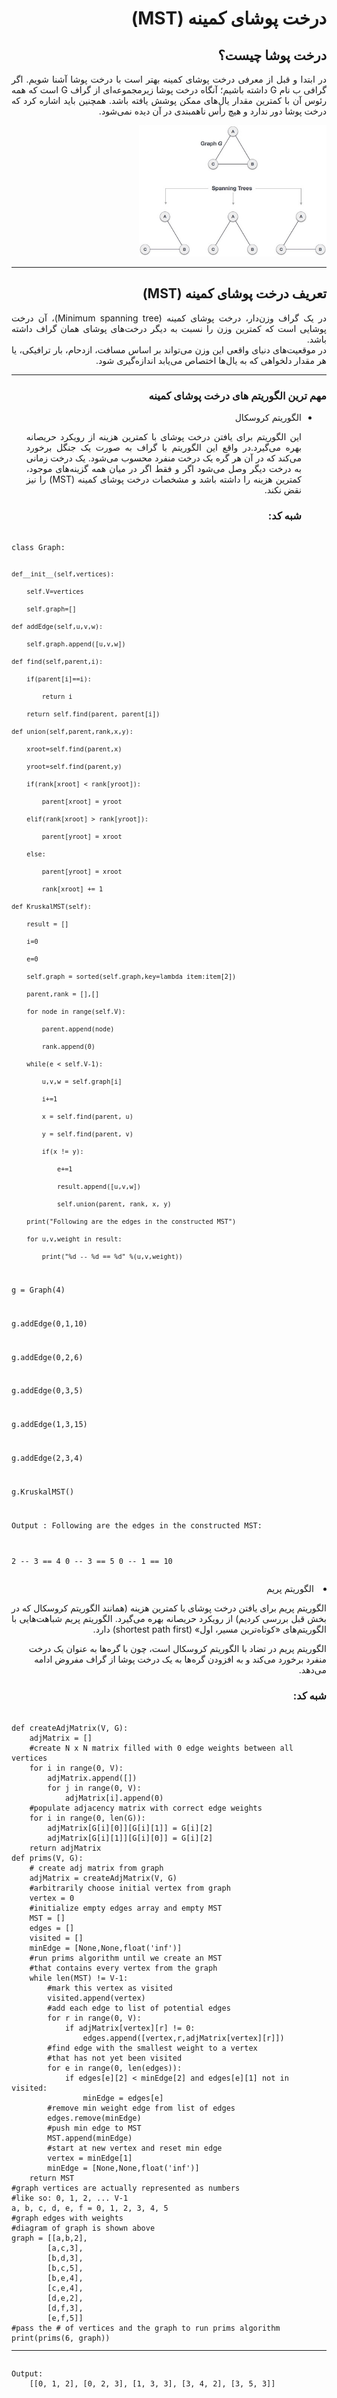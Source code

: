 <div dir="rtl">
<h1>درخت پوشای کمینه (MST)</h1>
<h2>درخت پوشا چیست؟</h2>
<p style="text-align:justify";>در ابتدا و قبل از معرفی درخت پوشای کمینه بهتر است با درخت پوشا آشنا شویم.
اگر گرافی ب نام  G داشته باشیم؛ آنگاه درخت پوشا زیرمجموعه‌ای از گراف G است که همه رئوس آن با کمترین مقدار یال‌های ممکن پوشش یافته باشد. همچنین باید اشاره کرد که درخت پوشا دور ندارد و هیچ رأس ناهمبندی در آن دیده نمی‌شود.</p>
<img src="spanning_trees.jpg" alt="spanning_trees"style="width:300px;height:210px">
<hr>
<h2>تعریف درخت پوشای کمینه (MST)</h2>
<p style="text-align:justify";>در یک گراف وزن‌دار، درخت پوشای کمینه (Minimum spanning tree)، آن درخت پوشایی است که کمترین وزن را نسبت به دیگر درخت‌های پوشای همان گراف داشته باشد.<br> در موقعیت‌های دنیای واقعی این وزن می‌تواند بر اساس مسافت، ازدحام، بار ترافیکی، یا هر مقدار دلخواهی که به یال‌ها اختصاص می‌یابد اندازه‌گیری شود.</p>
<hr>
<h3>مهم ترین الگوریتم های درخت پوشای کمینه</h3>
<ul>
<li>الگوریتم کروسکال</li>
<p style="text-align:justify";> این الگوریتم برای یافتن درخت پوشای با کمترین هزینه از رویکرد حریصانه بهره می‌گیرد.در واقع این الگوریتم با گراف به صورت یک جنگل برخورد می‌کند که در آن هر گره یک درخت منفرد محسوب می‌شود. یک درخت زمانی به درخت دیگر وصل می‌شود اگر و فقط اگر در میان همه گزینه‌های موجود، کمترین هزینه را داشته باشد و مشخصات درخت پوشای کمینه (MST) را نیز نقض نکند.</p>
<h3>شبه کد:</h3>
</div>
<pre>
<code>
class Graph:

    def__init__(self,vertices):

        self.V=vertices

        self.graph=[]

    def addEdge(self,u,v,w):

        self.graph.append([u,v,w])

    def find(self,parent,i):

        if(parent[i]==i):

            return i

        return self.find(parent, parent[i])

    def union(self,parent,rank,x,y):

        xroot=self.find(parent,x)

        yroot=self.find(parent,y)

        if(rank[xroot] < rank[yroot]):

            parent[xroot] = yroot

        elif(rank[xroot] > rank[yroot]):

            parent[yroot] = xroot

        else:

            parent[yroot] = xroot

            rank[xroot] += 1

    def KruskalMST(self):

        result = []

        i=0

        e=0

        self.graph = sorted(self.graph,key=lambda item:item[2])

        parent,rank = [],[]

        for node in range(self.V):

            parent.append(node)

            rank.append(0)

        while(e < self.V-1):

            u,v,w = self.graph[i]

            i+=1

            x = self.find(parent, u)

            y = self.find(parent, v)

            if(x != y):

                e+=1

                result.append([u,v,w])

                self.union(parent, rank, x, y)

        print("Following are the edges in the constructed MST")

        for u,v,weight in result:

            print("%d -- %d == %d" %(u,v,weight))

g = Graph(4)

g.addEdge(0,1,10)

g.addEdge(0,2,6)

g.addEdge(0,3,5)

g.addEdge(1,3,15)

g.addEdge(2,3,4)

g.KruskalMST()     



Output :
Following are the edges in the constructed MST:

2 -- 3 == 4
0 -- 3 == 5
0 -- 1 == 10
</code>
</pre>
<div dir="rtl">
<li>الگوریتم پریم</li>
<p style="text-align:justify";>الگوریتم پریم برای یافتن درخت پوشای با کمترین هزینه (همانند الگوریتم کروسکال که در بخش قبل بررسی کردیم) از رویکرد حریصانه بهره می‌گیرد. الگوریتم پریم شباهت‌هایی با الگوریتم‌های «کوتاه‌ترین مسیر، اول» (shortest path first) دارد.

الگوریتم پریم در تضاد با الگوریتم کروسکال است، چون با گره‌ها به عنوان یک درخت منفرد برخورد می‌کند و به افزودن گره‌ها به یک درخت پوشا از گراف مفروض ادامه می‌دهد.

</p>
<h3>شبه کد:</h3>
</div>
<pre>
<code>
def createAdjMatrix(V, G):
    adjMatrix = []
    #create N x N matrix filled with 0 edge weights between all vertices
    for i in range(0, V):
        adjMatrix.append([])
        for j in range(0, V):
            adjMatrix[i].append(0)
    #populate adjacency matrix with correct edge weights
    for i in range(0, len(G)):
        adjMatrix[G[i][0]][G[i][1]] = G[i][2]
        adjMatrix[G[i][1]][G[i][0]] = G[i][2]
    return adjMatrix
def prims(V, G):
    # create adj matrix from graph
    adjMatrix = createAdjMatrix(V, G)
    #arbitrarily choose initial vertex from graph
    vertex = 0
    #initialize empty edges array and empty MST
    MST = []
    edges = []
    visited = []
    minEdge = [None,None,float('inf')]
    #run prims algorithm until we create an MST
    #that contains every vertex from the graph
    while len(MST) != V-1:
        #mark this vertex as visited
        visited.append(vertex)
        #add each edge to list of potential edges
        for r in range(0, V):
            if adjMatrix[vertex][r] != 0:
                edges.append([vertex,r,adjMatrix[vertex][r]])
        #find edge with the smallest weight to a vertex
        #that has not yet been visited
        for e in range(0, len(edges)):
            if edges[e][2] < minEdge[2] and edges[e][1] not in visited:
                minEdge = edges[e]
        #remove min weight edge from list of edges
        edges.remove(minEdge)
        #push min edge to MST
        MST.append(minEdge)
        #start at new vertex and reset min edge
        vertex = minEdge[1]
        minEdge = [None,None,float('inf')]
    return MST
#graph vertices are actually represented as numbers
#like so: 0, 1, 2, ... V-1
a, b, c, d, e, f = 0, 1, 2, 3, 4, 5
#graph edges with weights
#diagram of graph is shown above
graph = [[a,b,2],
        [a,c,3],
        [b,d,3],
        [b,c,5],
        [b,e,4],
        [c,e,4],
        [d,e,2],
        [d,f,3],
        [e,f,5]]
#pass the # of vertices and the graph to run prims algorithm 
print(prims(6, graph))
<hr>
Output:
    [[0, 1, 2], [0, 2, 3], [1, 3, 3], [3, 4, 2], [3, 5, 3]]
</code>
</pre>
</ul>

